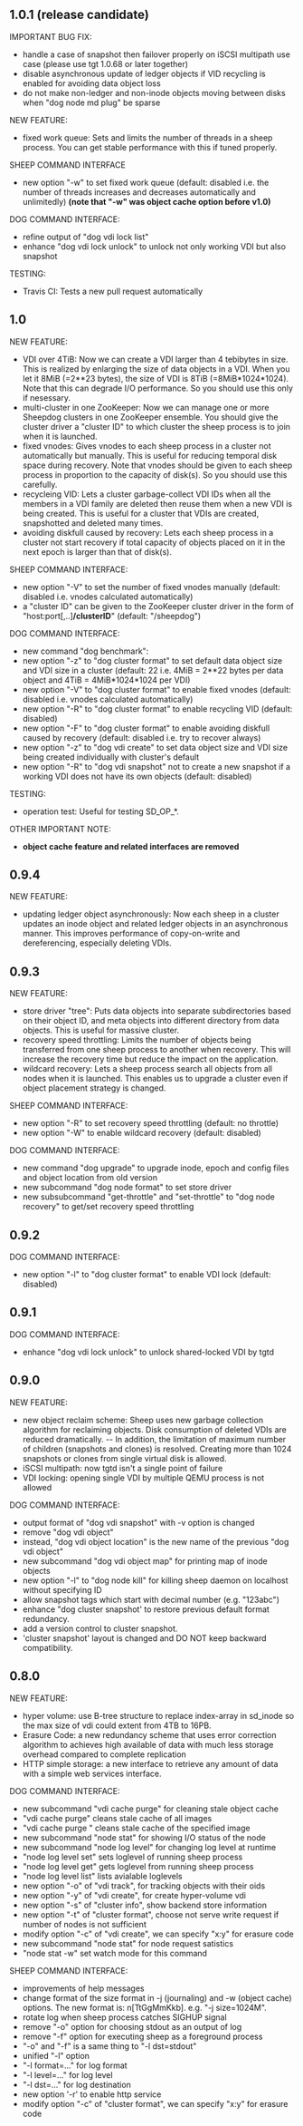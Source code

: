 ## 1.0.1 (release candidate)

IMPORTANT BUG FIX:
 - handle a case of snapshot then failover properly on iSCSI multipath
   use case (please use tgt 1.0.68 or later together)
 - disable asynchronous update of ledger objects if VID recycling is
   enabled for avoiding data object loss
 - do not make non-ledger and non-inode objects moving between disks
   when "dog node md plug" be sparse

NEW FEATURE:
 - fixed work queue: Sets and limits the number of threads in a sheep
   process. You can get stable performance with this if tuned properly.

SHEEP COMMAND INTERFACE
 - new option "-w" to set fixed work queue (default: disabled i.e. the
   number of threads increases and decreases automatically and unlimitedly)
   **(note that "-w" was object cache option before v1.0)**

DOG COMMAND INTERFACE:
 - refine output of "dog vdi lock list"
 - enhance "dog vdi lock unlock" to unlock not only working VDI but
   also snapshot

TESTING:
 - Travis CI: Tests a new pull request automatically

## 1.0

NEW FEATURE:
 - VDI over 4TiB: Now we can create a VDI larger than 4 tebibytes in
   size. This is realized by enlarging the size of data objects in a
   VDI. When you let it 8MiB (=2\*\*23 bytes), the size of VDI is 8TiB
   (=8MiB\*1024\*1024). Note that this can degrade I/O performance. So
   you should use this only if nesessary.
 - multi-cluster in one ZooKeeper: Now we can manage one or more
   Sheepdog clusters in one ZooKeeper ensemble. You should give the
   cluster driver a "cluster ID" to which cluster the sheep process
   is to join when it is launched.
 - fixed vnodes: Gives vnodes to each sheep process in a cluster not
   automatically but manually. This is useful for reducing temporal
   disk space during recovery. Note that vnodes should be given to
   each sheep process in proportion to the capacity of disk(s). So
   you should use this carefully.
 - recycleing VID: Lets a cluster garbage-collect VDI IDs when all
   the members in a VDI family are deleted then reuse them when a
   new VDI is being created. This is useful for a cluster that VDIs
   are created, snapshotted and deleted many times.
 - avoiding diskfull caused by recovery: Lets each sheep process in
   a cluster not start recovery if total capacity of objects placed
   on it in the next epoch is larger than that of disk(s).

SHEEP COMMAND INTERFACE:
 - new option "-V" to set the number of fixed vnodes manually
   (default: disabled i.e. vnodes calculated automatically)
 - a "cluster ID" can be given to the ZooKeeper cluster driver in
   the form of "host:port[,..]**/clusterID**" (default: "/sheepdog")

DOG COMMAND INTERFACE:
 - new command "dog benchmark":
 - new option "-z" to "dog cluster format" to set default data object
   size and VDI size in a cluster
   (default: 22 i.e. 4MiB = 2\*\*22 bytes per data object and
                     4TiB = 4MiB\*1024\*1024 per VDI)
 - new option "-V" to "dog cluster format" to enable fixed vnodes
   (default: disabled i.e. vnodes calculated automatically)
 - new option "-R" to "dog cluster format" to enable recycling VID
   (default: disabled)
 - new option "-F" to "dog cluster format" to enable avoiding diskfull
   caused by recovery (default: disabled i.e. try to recover always)
 - new option "-z" to "dog vdi create" to set data object size and VDI
   size being created individually with cluster's default
 - new option "-R" to "dog vdi snapshot" not to create a new snapshot
   if a working VDI does not have its own objects (default: disabled)

TESTING:
 - operation test: Useful for testing SD\_OP\_\*.

OTHER IMPORTANT NOTE:
 - **object cache feature and related interfaces are removed**

## 0.9.4

NEW FEATURE:
 - updating ledger object asynchronously: Now each sheep in a cluster
   updates an inode object and related ledger objects in an asynchronous
   manner. This improves performance of copy-on-write and dereferencing,
   especially deleting VDIs.

## 0.9.3

NEW FEATURE:
 - store driver "tree": Puts data objects into separate subdirectories
   based on their object ID, and meta objects into different directory
   from data objects. This is useful for massive cluster.
 - recovery speed throttling: Limits the number of objects being
   transferred from one sheep process to another when recovery.
   This will increase the recovery time but reduce the impact on the
   application.
 - wildcard recovery: Lets a sheep process search all objects from
   all nodes when it is launched. This enables us to upgrade a cluster
   even if object placement strategy is changed.

SHEEP COMMAND INTERFACE:
 - new option "-R" to set recovery speed throttling
   (default: no throttle)
 - new option "-W" to enable wildcard recovery (default: disabled)

DOG COMMAND INTERFACE:
 - new command "dog upgrade" to upgrade inode, epoch and config files
   and object location from old version
 - new subcommand "dog node format" to set store driver
 - new subsubcommand "get-throttle" and "set-throttle" to "dog node
   recovery" to get/set recovery speed throttling

## 0.9.2

DOG COMMAND INTERFACE:
 - new option "-l" to "dog cluster format" to enable VDI lock
   (default: disabled)

## 0.9.1

DOG COMMAND INTERFACE:
 - enhance "dog vdi lock unlock" to unlock shared-locked VDI by tgtd

## 0.9.0

NEW FEATURE:
 - new object reclaim scheme: Sheep uses new garbage collection algorithm for reclaiming objects. Disk consumption of deleted VDIs are reduced dramatically.
 -- In addition, the limitation of maximum number of children (snapshots and clones) is resolved. Creating more than 1024 snapshots or clones from single virtual disk is allowed.
 - iSCSI multipath: now tgtd isn't a single point of failure
 - VDI locking: opening single VDI by multiple QEMU process is not allowed

DOG COMMAND INTERFACE:
 - output format of "dog vdi snapshot" with -v option is changed
 - remove "dog vdi object"
  - instead, "dog vdi object location" is the new name of the previous "dog vdi object"
 - new subcommand "dog vdi object map" for printing map of inode objects
 - new option "-l" to "dog node kill" for killing sheep daemon on localhost without specifying ID
 - allow snapshot tags which start with decimal number (e.g. "123abc")
 - enhance "dog cluster snapshot' to restore previous default format redundancy.
  - add a version control to cluster snapshot.
  - 'cluster snapshot' layout is changed and DO NOT keep backward compatibility.

## 0.8.0

NEW FEATURE:
 - hyper volume: use B-tree structure to replace index-array in sd_inode so the max size of vdi could extent from 4TB to 16PB.
 - Erasure Code: a new redundancy scheme that uses error correction algorithm to achieves high available of data with much less storage overhead compared to complete replication
 - HTTP simple storage: a new interface to retrieve any amount of data with a simple web services interface.

DOG COMMAND INTERFACE:
 - new subcommand "vdi cache purge" for cleaning stale object cache
  - "vdi cache purge" cleans stale cache of all images
  - "vdi cache purge <image>" cleans stale cache of the specified image
 - new subcommand "node stat" for showing I/O status of the node
 - new subcommand "node log level" for changing log level at runtime
  - "node log level set" sets loglevel of running sheep process
  - "node log level get" gets loglevel from running sheep process
  - "node log level list" lists avialable loglevels
 - new option "-o" of "vdi track", for tracking objects with their oids
 - new option "-y" of "vdi create", for create hyper-volume vdi
 - new option "-s" of "cluster info", show backend store information
 - new option "-t" of "cluster format", choose not serve write request if number of nodes is not sufficient
 - modify option "-c" of "vdi create", we can specify "x:y" for erasure code
 - new subcommand "node stat" for node request satistics
  - "node stat -w" set watch mode for this command

SHEEP COMMAND INTERFACE:
 - improvements of help messages
 - change format of the size format in -j (journaling) and -w (object cache) options. The new format is: n[TtGgMmKkb]. e.g. "-j size=1024M".
 - rotate log when sheep process catches SIGHUP signal
 - remove "-o" option for choosing stdout as an output of log
 - remove "-f" option for executing sheep as a foreground process
  - "-o" and "-f" is a same thing to "-l dst=stdout"
 - unified "-l" option
  - "-l format=..." for log format
  - "-l level=..." for log level
  - "-l dst=..." for log destination
 - new option '-r' to enable http service
 - modify option "-c" of "cluster format", we can specify "x:y" for erasure code
